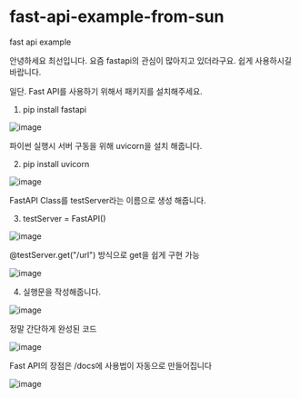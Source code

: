 # fast-api-example-from-sun
fast api example

안녕하세요 최선입니다.
요즘 fastapi의 관심이 많아지고 있더라구요. 쉽게 사용하시길 바랍니다.

일단. Fast API를 사용하기 위해서 패키지를 설치해주세요.

1. pip install fastapi

![image](https://user-images.githubusercontent.com/86217603/181398123-ba9b9ac3-2b06-4880-9c9f-f3f481970a1d.png)

파이썬 실행시 서버 구동을 위해 uvicorn을 설치 해줍니다.

2. pip install uvicorn

![image](https://user-images.githubusercontent.com/86217603/181398346-f65e0a66-b781-4c1b-b8b1-8e16c088eaac.png)

FastAPI Class를 testServer라는 이름으로 생성 해줍니다.

3. testServer = FastAPI()

![image](https://user-images.githubusercontent.com/86217603/181398741-afd69c46-a96a-4770-8a1f-ad3021fc703e.png)

@testServer.get("/url") 방식으로 get을 쉽게 구현 가능

![image](https://user-images.githubusercontent.com/86217603/181398974-6079b3f7-3cf0-48d1-83b7-ee75bbfe7323.png)

4. 실행문을 작성해줍니다.

![image](https://user-images.githubusercontent.com/86217603/181399034-082b0e16-2b95-4833-80f5-dedd5be34c4f.png)

정말 간단하게 완성된 코드

![image](https://user-images.githubusercontent.com/86217603/181399100-b50a7e74-86ea-4803-bbc0-813b431f6e13.png)


Fast API의 장점은 /docs에 사용법이 자동으로 만들어집니다

![image](https://user-images.githubusercontent.com/86217603/181400019-811c9d85-e171-4041-a83a-c49da97d73a6.png)

